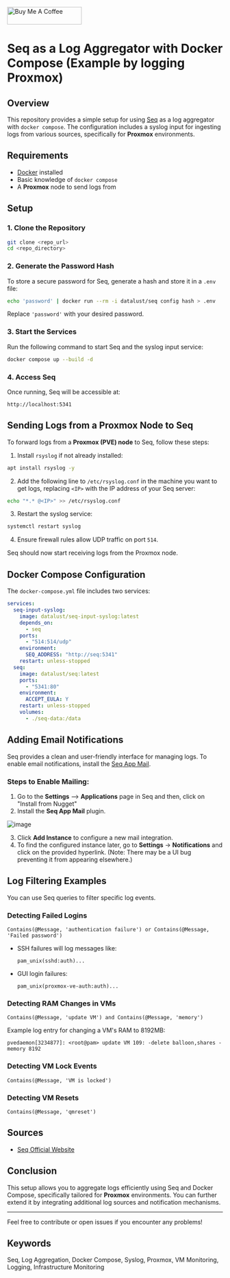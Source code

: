 <a href="https://www.buymeacoffee.com/thibaut_watrisse" target="_blank"><img src="https://cdn.buymeacoffee.com/buttons/default-orange.png" alt="Buy Me A Coffee" height="41" width="174"></a>

# Seq as a Log Aggregator with Docker Compose (Example by logging Proxmox)

## Overview
This repository provides a simple setup for using [Seq](https://datalust.co/seq) as a log aggregator with `docker compose`. The configuration includes a syslog input for ingesting logs from various sources, specifically for **Proxmox** environments.

## Requirements
- [Docker](https://www.docker.com/) installed
- Basic knowledge of `docker compose`
- A **Proxmox** node to send logs from

## Setup
### 1. Clone the Repository
```sh
git clone <repo_url>
cd <repo_directory>
```

### 2. Generate the Password Hash
To store a secure password for Seq, generate a hash and store it in a `.env` file:
```sh
echo 'password' | docker run --rm -i datalust/seq config hash > .env
```
Replace `'password'` with your desired password.

### 3. Start the Services
Run the following command to start Seq and the syslog input service:
```sh
docker compose up --build -d
```

### 4. Access Seq
Once running, Seq will be accessible at:
```
http://localhost:5341
```

## Sending Logs from a Proxmox Node to Seq
To forward logs from a **Proxmox (PVE) node** to Seq, follow these steps:

1. Install `rsyslog` if not already installed:
```sh
apt install rsyslog -y
```
2. Add the following line to `/etc/rsyslog.conf` in the machine you want to get logs, replacing `<IP>` with the IP address of your Seq server:
```sh
echo "*.* @<IP>" >> /etc/rsyslog.conf
```
3. Restart the syslog service:
```sh
systemctl restart syslog
```
4. Ensure firewall rules allow UDP traffic on port `514`.

Seq should now start receiving logs from the Proxmox node.

## Docker Compose Configuration
The `docker-compose.yml` file includes two services:

```yaml
services:
  seq-input-syslog:
    image: datalust/seq-input-syslog:latest
    depends_on:
      - seq
    ports:
      - "514:514/udp"
    environment:
      SEQ_ADDRESS: "http://seq:5341"
    restart: unless-stopped
  seq:
    image: datalust/seq:latest
    ports:
      - "5341:80"
    environment:
      ACCEPT_EULA: Y
    restart: unless-stopped
    volumes:
      - ./seq-data:/data
```

## Adding Email Notifications
Seq provides a clean and user-friendly interface for managing logs. To enable email notifications, install the [Seq App Mail](https://github.com/datalust/seq-app-mail).

### Steps to Enable Mailing:
1. Go to the **Settings** --> **Applications** page in Seq and then, click on "Install from Nugget"
2. Install the **Seq App Mail** plugin.

![image](https://github.com/user-attachments/assets/e3f42826-6729-4152-a9e1-3a3eb08c14cd)

3. Click **Add Instance** to configure a new mail integration.
4. To find the configured instance later, go to **Settings** → **Notifications** and click on the provided hyperlink. (Note: There may be a UI bug preventing it from appearing elsewhere.)

## Log Filtering Examples
You can use Seq queries to filter specific log events.

### Detecting Failed Logins
```seqql
Contains(@Message, 'authentication failure') or Contains(@Message, 'Failed password')
```
- SSH failures will log messages like:
  ```
  pam_unix(sshd:auth)...
  ```
- GUI login failures:
  ```
  pam_unix(proxmox-ve-auth:auth)...
  ```

### Detecting RAM Changes in VMs
```seqql
Contains(@Message, 'update VM') and Contains(@Message, 'memory')
```
Example log entry for changing a VM's RAM to 8192MB:
```
pvedaemon[3234877]: <root@pam> update VM 109: -delete balloon,shares -memory 8192
```

### Detecting VM Lock Events
```seqql
Contains(@Message, 'VM is locked')
```

### Detecting VM Resets
```seqql
Contains(@Message, 'qmreset')
```

## Sources
- [Seq Official Website](https://datalust.co/seq)

## Conclusion
This setup allows you to aggregate logs efficiently using Seq and Docker Compose, specifically tailored for **Proxmox** environments. You can further extend it by integrating additional log sources and notification mechanisms.

---

Feel free to contribute or open issues if you encounter any problems!

## Keywords
Seq, Log Aggregation, Docker Compose, Syslog, Proxmox, VM Monitoring, Logging, Infrastructure Monitoring

